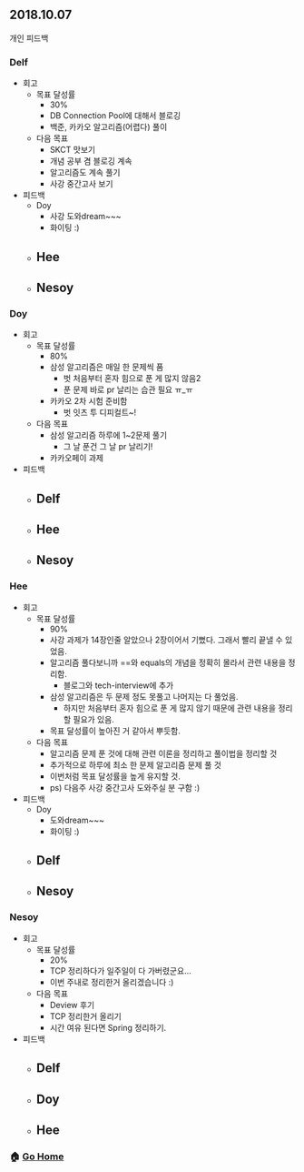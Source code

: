 ## 2018.10.07
개인 피드백

### Delf
- 회고
  - 목표 달성률
    - 30%
    - DB Connection Pool에 대해서 블로깅
    - 백준, 카카오 알고리즘(어렵다) 풀이
  - 다음 목표
    - SKCT 맛보기
    - 개념 공부 겸 블로깅 계속
    - 알고리즘도 계속 풀기
    - 사강 중간고사 보기
- 피드백
  - Doy
    - 사강 도와dream~~~
    - 화이팅 :)
  - Hee
    -
  - Nesoy
    -

### Doy
- 회고
  - 목표 달성률
    - 80%
    - 삼성 알고리즘은 매일 한 문제씩 품
      - 벗 처음부터 혼자 힘으로 푼 게 많지 않음2
      - 푼 문제 바로 pr 날리는 습관 필요 ㅠ_ㅠ
    - 카카오 2차 시험 준비함
      - 벗 잇츠 투 디피컬트~!
  - 다음 목표
    - 삼성 알고리즘 하루에 1~2문제 풀기
      - 그 날 푼건 그 날 pr 날리기!
    - 카카오페이 과제
- 피드백
  - Delf
    -
  - Hee
    -
  - Nesoy
    -

### Hee
- 회고
  - 목표 달성률
    - 90%
    - 사강 과제가 14장인줄 알았으나 2장이어서 기뻤다. 그래서 빨리 끝낼 수 있었음.
    - 알고리즘 풀다보니까 ==와 equals의 개념을 정확히 몰라서 관련 내용을 정리함.
      - 블로그와 tech-interview에 추가
    - 삼성 알고리즘은 두 문제 정도 못풀고 나머지는 다 풀었음.
      - 하지만 처음부터 혼자 힘으로 푼 게 많지 않기 때문에 관련 내용을 정리할 필요가 있음.
    - 목표 달성률이 높아진 거 같아서 뿌듯함.
  - 다음 목표
    - 알고리즘 문제 푼 것에 대해 관련 이론을 정리하고 풀이법을 정리할 것
    - 추가적으로 하루에 최소 한 문제 알고리즘 문제 풀 것
    - 이번처럼 목표 달성률을 높게 유지할 것.
    - ps) 다음주 사강 중간고사 도와주실 분 구함 :)
- 피드백
  - Doy
    - 도와dream~~~
    - 화이팅 :)
  - Delf
    -
  - Nesoy
    -

### Nesoy
- 회고
  - 목표 달성률
    - 20%
    - TCP 정리하다가 일주일이 다 가버렸군요...
    - 이번 주내로 정리한거 올리겠습니다 :)
  - 다음 목표
    - Deview 후기
    - TCP 정리한거 올리기
    - 시간 여유 된다면 Spring 정리하기.
- 피드백
  - Delf
    -
  - Doy
    -
  - Hee
    -

### :house: [Go Home](https://github.com/T-WWL/WWL)

